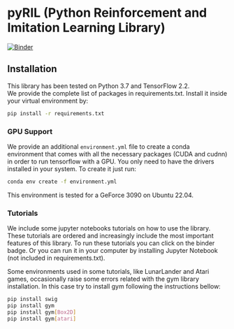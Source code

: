 # pyRIL (Python Reinforcement and Imitation Learning Library)

[![Binder](https://mybinder.org/badge_logo.svg)](https://mybinder.org/v2/gh/SergioHdezG/pyRIL/HEAD)

## Installation

This library has been tested on Python 3.7 and TensorFlow 2.2.  
We provide the complete list of packages in requirements.txt. Install it inside your virtual environment by:

```bash
pip install -r requirements.txt
```

### GPU Support

We provide an additional `environment.yml` file to create a conda environment that comes with all the necessary packages (CUDA and cudnn) in order to run tensorflow with a GPU. You only need to have the drivers installed in your system. To create it just run:

```bash
conda env create -f environment.yml
```

This environment is tested for a GeForce 3090 on Ubuntu 22.04.

### Tutorials
We include some jupyter notebooks tutorials on how to use the library. These tutorials are ordered and increasingly 
include the most important features of this library. To run these tutorials you can click on the binder badge. Or you 
can run it in your computer by installing Jupyter Notebook (not included in requirements.txt).

Some environments used in some tutorials, like LunarLander and Atari games, occasionally raise some errors related with the gym library installation. In this case try to install gym following the instructions bellow:
```bash
pip install swig
pip install gym
pip install gym[Box2D]
pip install gym[atari]
```
